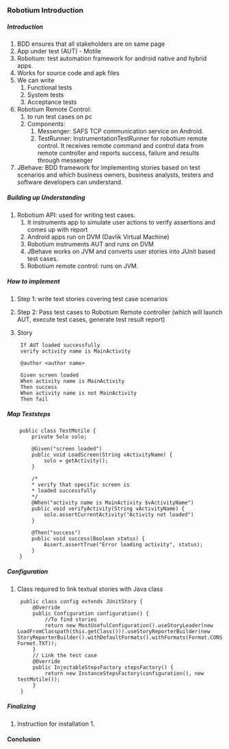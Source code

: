 ### Robotium Introduction
##### Introduction
1. BDD ensures that all stakeholders are on same page
2. App under test (AUT) - Motile
3. Robotium: test automation framework for android native and hybrid apps.
4. Works for source code and apk files
5. We can write
	1. Functional tests
	2. System tests
	3. Acceptance tests
6. Robotium Remote Control:
	1. to run test cases on pc
	2. Components:
		1. Messenger: SAFS TCP communication service on Android.
		2. TestRunner: InstrumentationTestRunner for robotium remote control. It receives remote command and control data from remote controller and reports success, failure and results through messenger
7. JBehave: BDD framework for implementing stories based on test scenarios and which business owners, business analysts, testers and software developers can understand.

##### Building up Understanding
1. Robotium API: used for writing test cases.
	1. It instruments app to simulate user actions to verify assertions and comes up with report
	2. Android apps run on DVM (Davlik Virtual Machine)
	3. Robotium instruments AUT and runs on DVM
	4. JBehave works on JVM and converts user stories into JUnit based test cases.
	5. Robotium remote control: runs on JVM.

##### How to implement
1. Step 1: write text stories covering test case scenarios
2. Step 2: Pass test cases to Robotium Remote controller (which will launch AUT, execute test cases, generate test result report)
3. Story

		If AUT loaded successfully
		verify activity name is MainActivity
		
		@author <author name>
		
		Given screen loaded
		When activity name is MainActivity
		Then success
		When activity name is not MainActivity
		Then fail

##### Map Teststeps
		
		public class TestMotile {
			private Solo solo;
			
			@Given("screen loaded")
			public void LoadScreen(String vActivityName) {
				solo = getActivity();
			}
			
			/*
			* verify that specific screen is
			* loaded successfully
			*/
			@When("activity name is MainActivity $vActivityName")
			public void verifyActivity(String vActivityName) {
				solo.assertCurrentActivity("Activity not loaded")
			}
			
			@Then("success")
			public void success(Boolean status) {
				Assert.assertTrue("Error loading activity", status);
			}
		}

##### Configuration
1. Class required to link textual stories with Java class

		public class config extends JUnitStory {
			@Override
			public Configuration configuration() {
				//To find stories
				return new MostUsefulConfiguration().useStoryLeader(new LoadFromClasspath(this.getClass())).useStoryReporterBuilder(new StoryReporterBuilder().withDefaultFormats().withFormats(Format.CONSOLE, Formet.TXT));
			}
			// Link the test case
			@Override
			public InjectableStepsFactory stepsFactory() {
				return new InstanceStepsFactory(configuration(), new testMotile());
			}
		}


##### Finalizing
1. Instruction for installation
	1. 

#### Conclusion